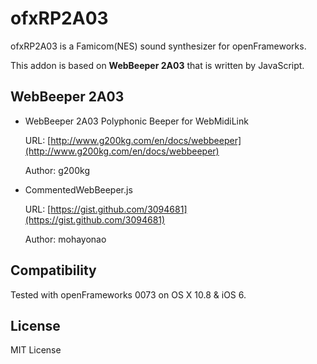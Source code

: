 ofxRP2A03
=========

ofxRP2A03 is a Famicom(NES) sound synthesizer for openFrameworks.

This addon is based on **WebBeeper 2A03** that is written by JavaScript.

WebBeeper 2A03
--------------

- WebBeeper 2A03 Polyphonic Beeper for WebMidiLink

  URL: [http://www.g200kg.com/en/docs/webbeeper](http://www.g200kg.com/en/docs/webbeeper)

  Author: g200kg

- CommentedWebBeeper.js

  URL: [https://gist.github.com/3094681](https://gist.github.com/3094681)

  Author: mohayonao

Compatibility
-------------

Tested with openFrameworks 0073 on OS X 10.8 & iOS 6.

License
-------

MIT License